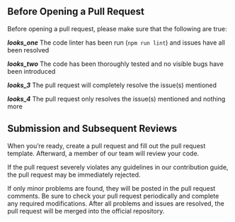 ## Before Opening a Pull Request
Before opening a pull request, please make sure that the following are true:

***looks_one*** The code linter has been run (`npm run lint`) and issues have all been resolved

***looks_two*** The code has been thoroughly tested and no visible bugs have been introduced

***looks_3*** The pull request will completely resolve the issue(s) mentioned

***looks_4*** The pull request only resolves the issue(s) mentioned and nothing more

## Submission and Subsequent Reviews
When you’re ready, create a pull request and fill out the pull request template. Afterward, a member of our team will review your code.

If the pull request severely violates any guidelines in our contribution guide, the pull request may be immediately rejected.

If only minor problems are found, they will be posted in the pull request comments. Be sure to check your pull request periodically and complete any required modifications. After all problems and issues are resolved, the pull request will be merged into the official repository.
